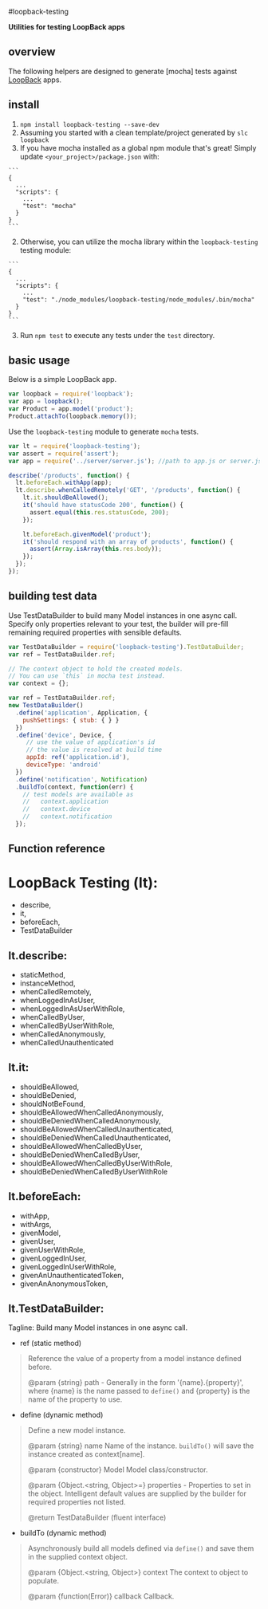 #loopback-testing

**Utilities for testing LoopBack apps**

## overview

The following helpers are designed to generate [mocha] tests against
[LoopBack](http://strongloop.com/loopback) apps.

## install

1. `npm install loopback-testing --save-dev`
2. Assuming you started with a clean template/project generated by `slc loopback`
  1. If you have mocha installed as a global npm module that's great! Simply update `<your_project>/package.json` with:

    ```
    {
      ...
      "scripts": {
        ...
        "test": "mocha"
      }
    }
    ```
  2. Otherwise, you can utilize the mocha library within the `loopback-testing` testing module:

    ```
    {
      ...
      "scripts": {
        ...
        "test": "./node_modules/loopback-testing/node_modules/.bin/mocha"
      }
    }
    ```
3. Run `npm test` to execute any tests under the `test` directory.

## basic usage

Below is a simple LoopBack app.

```js
var loopback = require('loopback');
var app = loopback();
var Product = app.model('product');
Product.attachTo(loopback.memory());
```

Use the `loopback-testing` module to generate `mocha` tests.

```js
var lt = require('loopback-testing');
var assert = require('assert');
var app = require('../server/server.js'); //path to app.js or server.js

describe('/products', function() {
  lt.beforeEach.withApp(app);
  lt.describe.whenCalledRemotely('GET', '/products', function() {
    lt.it.shouldBeAllowed();
    it('should have statusCode 200', function() {
      assert.equal(this.res.statusCode, 200);
    });

    lt.beforeEach.givenModel('product');
    it('should respond with an array of products', function() {
      assert(Array.isArray(this.res.body));
    });
  });
});
```

## building test data

Use TestDataBuilder to build many Model instances in one async call. Specify
only properties relevant to your test, the builder will pre-fill remaining
required properties with sensible defaults.

```js
var TestDataBuilder = require('loopback-testing').TestDataBuilder;
var ref = TestDataBuilder.ref;

// The context object to hold the created models.
// You can use `this` in mocha test instead.
var context = {};

var ref = TestDataBuilder.ref;
new TestDataBuilder()
  .define('application', Application, {
    pushSettings: { stub: { } }
  })
  .define('device', Device, {
     // use the value of application's id
     // the value is resolved at build time
     appId: ref('application.id'),
     deviceType: 'android'
  })
  .define('notification', Notification)
  .buildTo(context, function(err) {
    // test models are available as
    //   context.application
    //   context.device
    //   context.notification
  });
```

## Function reference

LoopBack Testing (lt):
===

  * describe,
  * it,
  * beforeEach,
  * TestDataBuilder

lt.describe:
----

  * staticMethod,
  * instanceMethod,
  * whenCalledRemotely,
  * whenLoggedInAsUser,
  * whenLoggedInAsUserWithRole,
  * whenCalledByUser,
  * whenCalledByUserWithRole,
  * whenCalledAnonymously,
  * whenCalledUnauthenticated

lt.it:
----

  * shouldBeAllowed,
  * shouldBeDenied,
  * shouldNotBeFound,
  * shouldBeAllowedWhenCalledAnonymously,
  * shouldBeDeniedWhenCalledAnonymously,
  * shouldBeAllowedWhenCalledUnauthenticated,
  * shouldBeDeniedWhenCalledUnauthenticated,
  * shouldBeAllowedWhenCalledByUser,
  * shouldBeDeniedWhenCalledByUser,
  * shouldBeAllowedWhenCalledByUserWithRole,
  * shouldBeDeniedWhenCalledByUserWithRole

lt.beforeEach:
----

  * withApp,
  * withArgs,
  * givenModel,
  * givenUser,
  * givenUserWithRole,
  * givenLoggedInUser,
  * givenLoggedInUserWithRole,
  * givenAnUnauthenticatedToken,
  * givenAnAnonymousToken,

lt.TestDataBuilder:
----
Tagline: Build many Model instances in one async call.

  * ref (static method)
> Reference the value of a property from a model instance defined before.
>
> @param {string} path - Generally in the form '{name}.{property}', where {name}
is the name passed to `define()` and {property} is the name of
the property to use.

  * define (dynamic method)
> Define a new model instance.
>
> @param {string} name Name of the instance.
> `buildTo()` will save the instance created as context[name].
>
> @param {constructor} Model Model class/constructor.
>
> @param {Object.<string, Object>=} properties - Properties to set in the object.
> Intelligent default values are supplied by the builder for required properties not listed.
>
> @return TestDataBuilder (fluent interface)

  * buildTo (dynamic method)
> Asynchronously build all models defined via `define()` and save them in the supplied context object.
>
>  @param {Object.<string, Object>} context The context to object to populate.
>
>  @param {function(Error)} callback Callback.


